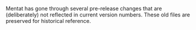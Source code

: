Mentat has gone through several pre-release changes that are (deliberately) not
reflected in current version numbers. These old files are preserved for
historical reference.
